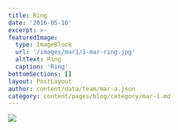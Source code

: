 ```yaml
---
title: Ring
date: '2016-05-10'
excerpt: >-
featuredImage:
  type: ImageBlock
  url: '/images/mar1/1-mar-ring.jpg'
  altText: Ring
  caption: 'Ring'
bottomSections: []
layout: PostLayout
author: content/data/team/mar-a.json
category: content/pages/blog/category/mar-1.md
---
```

<img src="/images/mar1/1-mar-ring.jpg">